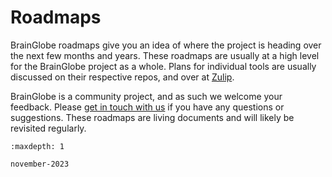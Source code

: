 # Roadmaps

BrainGlobe roadmaps give you an idea of where the project is heading over the next few months and years.
These roadmaps are usually at a high level for the BrainGlobe project as a whole.
Plans for individual tools are usually discussed on their respective repos, and over at [Zulip](https://brainglobe.zulipchat.com/).

BrainGlobe is a community project, and as such we welcome your feedback. Please [get in touch with us](/contact) if you have
any questions or suggestions. These roadmaps are living documents and will likely be revisited regularly.

```{toctree}
:maxdepth: 1

november-2023
```
